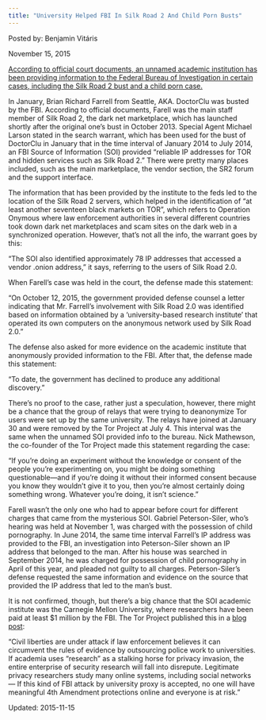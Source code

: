 ```yaml
---
title: "University Helped FBI In Silk Road 2 And Child Porn Busts"
---
```


Posted by: Benjamin Vitáris 

<span>November 15, 2015</span>





<p><a href="http://motherboard.vice.com/read/court-docs-show-a-university-helped-fbi-bust-silk-road-2-child-porn-suspects">According to official court documents, an unnamed academic institution has been providing information to the Federal Bureau of Investigation in certain cases, including the Silk Road 2 bust and a child porn case.</a></p>
<p>In January, Brian Richard Farrell from Seattle, AKA. DoctorClu was busted by the FBI. According to official documents, Farell was the main staff member of Silk Road 2, the dark net marketplace, which has launched shortly after the original one’s bust in October 2013. Special Agent Michael Larson stated in the search warrant, which has been used for the bust of DoctorClu in January that in the time interval of January 2014 to July 2014, an FBI Source of Information (SOI) provided “reliable IP addresses for TOR and hidden services such as Silk Road 2.” There were pretty many places included, such as the main marketplace, the vendor section, the SR2 forum and the support interface.</p>
<p>The information that has been provided by the institute to the feds led to the location of the Silk Road 2 servers, which helped in the identification of &#8220;at least another seventeen black markets on TOR”, which refers to Operation Onymous where law enforcement authorities in several different countries took down dark net marketplaces and scam sites on the dark web in a synchronized operation. However, that’s not all the info, the warrant goes by this:</p>
<p>“The SOI also identified approximately 78 IP addresses that accessed a vendor .onion address,” it says, referring to the users of Silk Road 2.0.</p>
<p>When Farell’s case was held in the court, the defense made this statement:</p>
<p>“On October 12, 2015, the government provided defense counsel a letter indicating that Mr. Farrell&#8217;s involvement with Silk Road 2.0 was identified based on information obtained by a &#8216;university-based research institute&#8217; that operated its own computers on the anonymous network used by Silk Road 2.0.”</p>
<p>The defense also asked for more evidence on the academic institute that anonymously provided information to the FBI. After that, the defense made this statement:</p>
<p>“To date, the government has declined to produce any additional discovery.”</p>
<p>There’s no proof to the case, rather just a speculation, however, there might be a chance that the group of relays that were trying to deanonymize Tor users were set up by the same university. The relays have joined at January 30 and were removed by the Tor Project at July 4. This interval was the same when the unnamed SOI provided info to the bureau. Nick Mathewson, the co-founder of the Tor Project made this statement regarding the case:</p>
<p>&#8220;If you&#8217;re doing an experiment without the knowledge or consent of the people you&#8217;re experimenting on, you might be doing something questionable—and if you&#8217;re doing it without their informed consent because you know they wouldn&#8217;t give it to you, then you&#8217;re almost certainly doing something wrong. Whatever you&#8217;re doing, it isn&#8217;t science.”</p>
<p>Farell wasn’t the only one who had to appear before court for different charges that came from the mysterious SOI. Gabriel Peterson-Siler, who’s hearing was held at November 1, was charged with the possession of child pornography. In June 2014, the same time interval Farrell&#8217;s IP address was provided to the FBI, an investigation into Peterson-Siler shown an IP address that belonged to the man. After his house was searched in September 2014, he was charged for possession of child pornography in April of this year, and pleaded not guilty to all charges. Peterson-Siler’s defense requested the same information and evidence on the source that provided the IP address that led to the man’s bust.</p>
<p>It is not confirmed, though, but there’s a big chance that the SOI academic institute was the Carnegie Mellon University, where researchers have been paid at least $1 million by the FBI. The Tor Project published this in a <a href="https://blog.torproject.org/blog/did-fbi-pay-university-attack-tor-users">blog post</a>:</p>
<p>&#8220;Civil liberties are under attack if law enforcement believes it can circumvent the rules of evidence by outsourcing police work to universities. If academia uses &#8220;research&#8221; as a stalking horse for privacy invasion, the entire enterprise of security research will fall into disrepute. Legitimate privacy researchers study many online systems, including social networks — If this kind of FBI attack by university proxy is accepted, no one will have meaningful 4th Amendment protections online and everyone is at risk.&#8221;</p>

Updated: 2015-11-15

